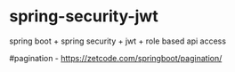 # spring-security-jwt

spring boot + spring security + jwt + role based api access

#pagination - https://zetcode.com/springboot/pagination/
